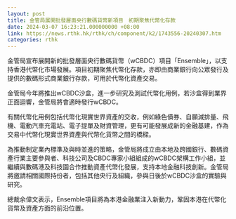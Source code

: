 ```yaml
---
layout: post
title: 金管局展開批發層面央行數碼貨幣新項目　初期聚焦代幣化存款
date: 2024-03-07 16:23:21.000000000 +08:00
link: https://news.rthk.hk/rthk/ch/component/k2/1743556-20240307.htm
categories: rthk
---
```


金管局宣布展開新的批發層面央行數碼貨幣（wCBDC）項目「Ensemble」，以支持香港代幣化市場發展。項目初期聚焦代幣化存款，亦即由商業銀行向公眾發行及提供的數碼形式商業銀行存款，可用於代幣化資產交易。

金管局今年將推出wCBDC沙盒，進一步研究及測試代幣化用例，若沙盒得到業界正面迴響，金管局將會適時發行wCBDC。

有關代幣化用例包括代幣化現實世界資產的交收，例如綠色債券、自願減排量、飛機、電動汽車充電站、電子提單及財資管理，更有可能發展成新的金融基建，作為交易中代幣化現實世界資產與代幣化貨幣之間的橋樑。

為推動制定業內標準及與時並進的策略，金管局將成立由本地及跨國銀行、數碼資產行業主要參與者、科技公司及CBDC專家小組組成的wCBDC架構工作小組，並繼續與數碼港及科技園合作推動資產代幣化發展，支持本地金融科技創新。金管局將邀請相關國際持份者，包括其他央行及組織，參與日後於wCBDC沙盒的實驗與研究。

總裁余偉文表示，Ensemble項目將為本港金融業注入新動力，鞏固本港在代幣化貨幣及資產方面的前沿位置。
